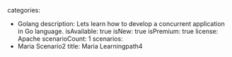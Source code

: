categories:
  - Golang
description: Lets learn how to develop a concurrent application in Go language.
isAvailable: true
isNew: true
isPremium: true
license: Apache
scenarioCount: 1
scenarios: 
  - Maria Scenario2
title: Maria Learningpath4
